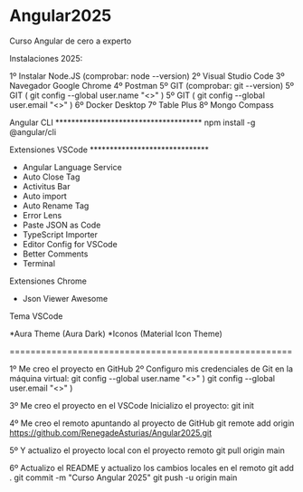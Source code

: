 # Angular2025
Curso Angular de cero a experto

Instalaciones 2025:

1º Instalar Node.JS (comprobar: node --version)
2º Visual Studio Code
3º Navegador Google Chrome
4º Postman
5º GIT (comprobar: git --version)
5º GIT ( git config --global user.name "<<usuario>>" )
5º GIT ( git config --global user.email "<<email>>" )
6º Docker Desktop
7º Table Plus
8º Mongo Compass

Angular CLI *************************************
npm install -g @angular/cli

Extensiones VSCode ******************************

* Angular Language Service
* Auto Close Tag
* Activitus Bar
* Auto import
* Auto Rename Tag
* Error Lens
* Paste JSON as Code
* TypeScript Importer
* Editor Config for VSCode
* Better Comments
* Terminal

Extensiones Chrome

* Json Viewer Awesome

Tema VSCode

*Aura Theme (Aura Dark)
*Iconos (Material Icon Theme)


======================================================

1º Me creo el proyecto en GitHub
2º Configuro mis credenciales de Git en la máquina virtual:
git config --global user.name "<<usuario>>" )
git config --global user.email "<<email>>" )

3º Me creo el proyecto en el VSCode
Inicializo el proyecto:
git init

4º Me creo el remoto apuntando al proyecto de GitHub
git remote add origin https://github.com/RenegadeAsturias/Angular2025.git

5º Y actualizo el proyecto local con el proyecto remoto
git pull origin main

6º Actualizo el README y actualizo los cambios locales en el remoto
git add .
git commit -m "Curso Angular 2025"
git push -u origin main


















